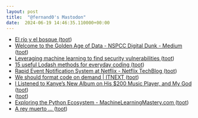 ```yaml
---
layout: post
title:  "@fernand0's Mastodon"
date:  2024-06-19 14:46:35.110000+00:00
---
```

*  [El río y el bosque ](https://www.flickr.com/photos/fernand0/53764015745) ([toot](https://mastodon.social/@fernand0/112643826981817154))
*  [Welcome to the Golden Age of Data - NSPCC Digital Dunk - Medium ](https://medium.com/nspcc-digital-dunk/welcome-to-the-golden-age-of-data-52e08bda6cc) ([toot](https://mastodon.social/@fernand0/112643675634652302))
*  [Leveraging machine learning to find security vulnerabilities ](https://github.blog/2022-02-17-leveraging-machine-learning-find-security-vulnerabilities/?ref=refin) ([toot](https://mastodon.social/@fernand0/112643118068626736))
*  [15 useful Lodash methods for everyday coding ](https://dev.to/diogocapela/15-useful-lodash-methods-for-everyday-coding-20o) ([toot](https://mastodon.social/@fernand0/112642771463871066))
*  [Rapid Event Notification System at Netflix - Netflix TechBlog ](https://netflixtechblog.com/rapid-event-notification-system-at-netflix-6deb1d2b57d) ([toot](https://mastodon.social/@fernand0/112642662105812789))
*  [We should format code on demand \| ITNEXT ](https://itnext.io/we-should-format-code-on-demand-8c15c5de449) ([toot](https://mastodon.social/@fernand0/112642297364713469))
*  [I Listened to Kanye’s New Album on His $200 Music Player, and My God ](https://slate.com/culture/2022/03/kanye-west-donda-2-album-review-stem-player.htm) ([toot](https://mastodon.social/@fernand0/112640683869202754))
*  [ ](https://mastodon.social/users/fernand0/statuses/112639049692412700/activity) ([toot](https://mastodon.social/users/fernand0/statuses/112639049692412700/activity))
*  [Exploring the Python Ecosystem - MachineLearningMastery.com ](https://machinelearningmastery.com/exploring-the-python-ecosystem) ([toot](https://mastodon.social/@fernand0/112638852029544313))
*  [A rey muerto … ](https://avecesunafoto.wordpress.com/2024/06/18/a-rey-muerto-2) ([toot](https://mastodon.social/@fernand0/112638740988438934))
